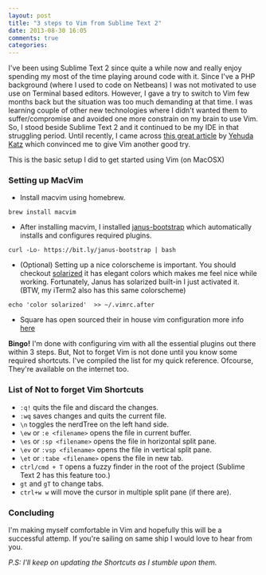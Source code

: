 ```yaml
---
layout: post
title: "3 steps to Vim from Sublime Text 2"
date: 2013-08-30 16:05
comments: true
categories:
---
```

I've been using Sublime Text 2 since quite a while now and really enjoy spending my most of the time playing around code with it. Since I've a PHP background (where I used to code on Netbeans) I was not motivated to use use on Terminal based editors. However, I gave a try to switch to Vim few months back but the situation was too much demanding at that time. I was learning couple of other new technologies where I didn't wanted them to suffer/compromise and avoided one more constrain on my brain to use Vim. <!-- more --> So, I stood beside Sublime Text 2 and it continued to be my IDE in that struggling period. Until recently, I came across [this great article](http://yehudakatz.com/2010/07/29/everyone-who-tried-to-convince-me-to-use-vim-was-wrong/) by [Yehuda Katz](https://twitter.com/wycats) which convinced me to give Vim another good try.

This is the basic setup I did to get started using Vim (on MacOSX)

### Setting up MacVim

* Install macvim using homebrew.
```
brew install macvim
```

* After installing macvim, I installed [janus-bootstrap](https://github.com/carlhuda/janus) which automatically installs and configures required plugins.
```
curl -Lo- https://bit.ly/janus-bootstrap | bash
```
* (Optional) Setting up a nice colorscheme is important. You should checkout [solarized](http://ethanschoonover.com/solarized) it has elegant colors which makes me feel nice while working. Fortunately, Janus has solarized built-in I just activated it. (BTW, my iTerm2 also has this same colorscheme)
```
echo 'color solarized'  >> ~/.vimrc.after
```

* Square has open sourced their in house vim configuration more info [here](http://corner.squareup.com/2013/08/fly-vim-first-class.html)

**Bingo!** I'm done with configuring vim with all the essential plugins out there within 3 steps. But, Not to forget Vim is not done until you know some required shortcuts. I've compiled the list for my quick reference. Ofcourse, They're available on the internet too.

### List of Not to forget Vim Shortcuts
* `:q!` quits the file and discard the changes.
* `:wq` saves changes and quits the current file.
* `\n` toggles the nerdTree on the left hand side.
* `\ew` or `:e <filename>` opens the file in current buffer.
* `\es` or `:sp <filename>` opens the file in horizontal split pane.
* `\ev` or `:vsp <filename>` opens the file in vertical split pane.
* `\et` or `:tabe <filename>` opens the file in new tab.
* `ctrl/cmd + T` opens a fuzzy finder in the root of the project (Sublime Text 2 has this feature too.)
* `gt` and `gT` to change tabs.
* `ctrl+w w` will move the cursor in multiple split pane (if there are).

### Concluding
I'm making myself comfortable in Vim and hopefully this will be a successful attemp. If you're sailing on same ship I would love to hear from you.

_P.S: I'll keep on updating the Shortcuts as I stumble upon them._
